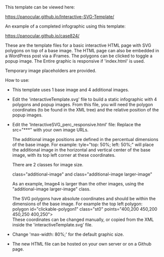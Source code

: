 This template can be viewed here: 

https://panocular.github.io/Interactive-SVG-Template/

An example of a completed infographic using this template: 

https://panocular.github.io/case824/

These are the template files for a basic interactive HTML page with SVG polygons on top of a base image. The HTML page can also be embedded in a WordPress post via a iFrames.
The polygons can be clicked to toggle a popup image.
The Entire graphic is responsive if 'index.html' is used.

Temporary image placeholders are provided. 

How to use:

* This template uses 1 base image and 4 additional images.

* Edit the 'interactiveTemplate.svg' file to build a static infographic with 4 polygons and popup images. From this file, you will need the polygon coordinates (to be found in the XML tree) and the relative position of the popup images.

* Edit the 'InteractiveSVG_perc_responsive.html' file:
    Replace the src="***" with your own image URLs.

    The additional image positions are defined in the percentual dimensions of the base image.
    For example: tyle="top: 50%; left: 50%;" will place the additional image in the horizontal and vertical center of the base image, with its top left corner at these coordinates.

    There are 2 classes for image size. 

    class="additional-image" and class="additional-image larger-image"

    As an example, Image4 is larger than the other images, using the "additional-image larger-image" class.

    The SVG polygons have absolute coordinates and should be within the dimensions of the base image.
    For example the top left polygon: polygon id="clickable-polygon1" class="st0" points="400,200 450,200 450,250 400,250"></polygon>  
    These coordinates can be changed manually, or copied from the XML inside the 'interactiveTemplate.svg' file.

* Change 'max-width: 80%;' for the default graphic size.

* The new HTML file can be hosted on your own server or on a Github page.
